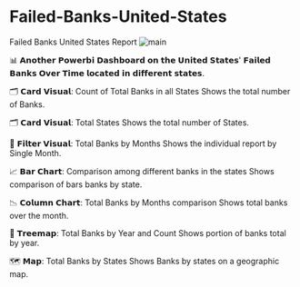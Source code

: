 # Failed-Banks-United-States
Failed Banks United States Report 
![main](https://github.com/user-attachments/assets/eccd2278-5dd3-4d24-9d30-441e135f50b7)


📊 𝗔𝗻𝗼𝘁𝗵𝗲𝗿 𝗣𝗼𝘄𝗲𝗿𝗯𝗶 𝗗𝗮𝘀𝗵𝗯𝗼𝗮𝗿𝗱 𝗼𝗻 𝘁𝗵𝗲 𝗨𝗻𝗶𝘁𝗲𝗱 𝗦𝘁𝗮𝘁𝗲𝘀' 𝗙𝗮𝗶𝗹𝗲𝗱 𝗕𝗮𝗻𝗸𝘀 𝗢𝘃𝗲𝗿 𝗧𝗶𝗺𝗲 𝗹𝗼𝗰𝗮𝘁𝗲𝗱 𝗶𝗻 𝗱𝗶𝗳𝗳𝗲𝗿𝗲𝗻𝘁 𝘀𝘁𝗮𝘁𝗲𝘀.

🗂 𝗖𝗮𝗿𝗱 𝗩𝗶𝘀𝘂𝗮𝗹: Count of Total Banks in all States
Shows the total number of Banks.

🗂 𝗖𝗮𝗿𝗱 𝗩𝗶𝘀𝘂𝗮𝗹: Total States
Shows the total number of States.

📇 𝗙𝗶𝗹𝘁𝗲𝗿 𝗩𝗶𝘀𝘂𝗮𝗹: Total Banks by Months
Shows the individual report by Single Month.

📈 𝗕𝗮𝗿 𝗖𝗵𝗮𝗿𝘁: Comparison among different banks in the states
Shows comparison of bars banks by state.

📉 𝗖𝗼𝗹𝘂𝗺𝗻 𝗖𝗵𝗮𝗿𝘁: Total Banks by Months comparison
Shows total banks over the month.

🗾 𝗧𝗿𝗲𝗲𝗺𝗮𝗽: Total Banks by Year and Count 
Shows portion of banks total by year.

🗺 𝗠𝗮𝗽: Total Banks by States
Shows Banks by states on a geographic map.

